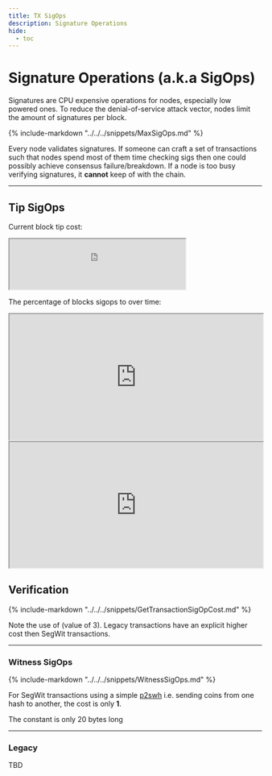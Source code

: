 ```yaml
---
title: TX SigOps
description: Signature Operations
hide:
  - toc
---
```


# Signature Operations (a.k.a SigOps)

Signatures are CPU expensive operations for nodes, especially low powered ones.
To reduce the denial-of-service attack vector, nodes limit the amount of signatures per block.

{%
include-markdown "../../../snippets/MaxSigOps.md"
%}


Every node validates signatures. If someone can craft a set of transactions such that nodes spend most of them time checking sigs then
one could possibly achieve consensus failure/breakdown. If a node is too busy verifying signatures, it **cannot** keep of with the chain.

---

## Tip SigOps

Current block tip cost:

<iframe src="https://grafana.pro-bitcoin.io/d-solo/qtQCmdN7z/blocks?orgId=1&theme=dark&panelId=29" width="350" height="100"></iframe>

The percentage of blocks sigops to  <codeanchor data-file="src/consensus/consensus.h" data-line="17" data-title="MAX_BLOCK_SIGOPS_COST"></codeanchor> over time:

<iframe src="https://grafana.pro-bitcoin.io/d-solo/qtQCmdN7z/blocks?orgId=1&theme=dark&panelId=24" width="100%" height="250"></iframe>

<iframe src="https://grafana.pro-bitcoin.io/d-solo/qtQCmdN7z/blocks?orgId=1&theme=dark&panelId=86" width="100%" height="250"></iframe>

## Verification

{%
include-markdown "../../../snippets/GetTransactionSigOpCost.md"
%}

  Note the use of <codeanchor data-file="src/consensus/consensus.h" data-line="21" data-title="WITNESS_SCALE_FACTOR"></codeanchor> (value of 3).
  Legacy transactions have an explicit higher cost then SegWit transactions.

---

### Witness SigOps
{%
include-markdown "../../../snippets/WitnessSigOps.md"
%}

 For SegWit transactions using a simple [p2swh]() i.e. sending coins from one hash to another, the cost is only **1**.

 The constant <codeanchor data-file="src/script/interpreter.h" data-line="226" data-title="WITNESS_V0_KEYHASH_SIZE"></codeanchor> is only 20 bytes long

---

### Legacy

  TBD
